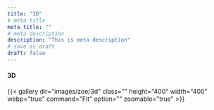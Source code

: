 ```yaml
---
title: "3D"
# meta title
meta_title: ""
# meta description
description: "This is meta description"
# save as draft
draft: false
---
```


#### 3D


{{< gallery dir="images/zoe/3d" class="" height="400" width="400" webp="true" command="Fit" option="" zoomable="true" >}}

